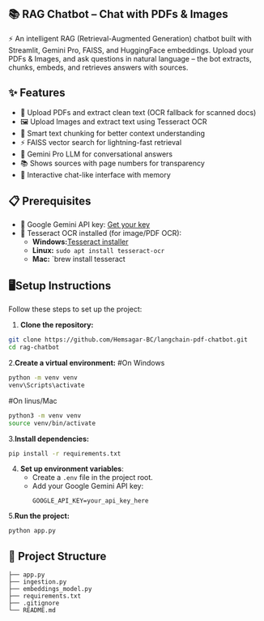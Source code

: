## 📚 RAG Chatbot – Chat with PDFs & Images

⚡ An intelligent RAG (Retrieval-Augmented Generation) chatbot built with Streamlit, Gemini Pro, FAISS, and HuggingFace embeddings.
Upload your PDFs & Images, and ask questions in natural language – the bot extracts, chunks, embeds, and retrieves answers with sources.

## ✨ Features
- 📄 Upload PDFs and extract clean text (OCR fallback for scanned docs)  
- 🖼️ Upload Images and extract text using Tesseract OCR  
- 🧩 Smart text chunking for better context understanding  
- ⚡ FAISS vector search for lightning-fast retrieval  
- 🤖 Gemini Pro LLM for conversational answers  
- 📚 Shows sources with page numbers for transparency  
- 💬 Interactive chat-like interface with memory  


## 📋 Prerequisites

- 🔑 Google Gemini API key: [Get your key](https://developers.google.com/)
- 🧰 Tesseract OCR installed (for image/PDF OCR):
  - **Windows:**[Tesseract installer](https://github.com/UB-Mannheim/tesseract/wiki)
  - **Linux:**  `sudo apt install tesseract-ocr`  
  - **Mac:**    `brew install tesseract

## 🖥️Setup Instructions

Follow these steps to set up the project:

1. **Clone the repository:**
```bash
git clone https://github.com/Hemsagar-BC/langchain-pdf-chatbot.git
cd rag-chatbot
```
2.**Create a virtual environment:**
#On Windows
```bash
python -m venv venv
venv\Scripts\activate
```
#On linus/Mac
```bash
python3 -m venv venv
source venv/bin/activate
```
3.**Install dependencies:**
```bash
pip install -r requirements.txt
```
4. **Set up environment variables**:
   - Create a `.env` file in the project root.
   - Add your Google Gemini API key:
     ```
     GOOGLE_API_KEY=your_api_key_here
     ```
5.**Run the project:**
```bash
python app.py
```
## 📂 Project Structure
```
├── app.py                
├── ingestion.py          
├── embeddings_model.py   
├── requirements.txt      
├── .gitignore            
└── README.md
```
          




